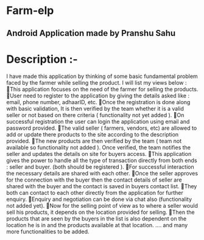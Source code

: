 # Farm-elp
## Android Application made by Pranshu Sahu

# Description :-

I have made this application by thinking of some basic fundamental problem faced by the farmer while selling the product.
I will list my views below :
This application focuses on the need of the farmer for selling the products. 
User need to register to the application by giving the details asked like : email, phone number, adhaarID, etc.
Once the registration is done along with basic validation, It is then verified by the team whether it is a valid seller or not based on there criteria ( functionality not yet added ).
On successful registration the user can login the application using email and password provided.
The valid seller ( farmers, vendors, etc) are allowed to add or update there products to the site according to the description provided.
The new products are then verified by the team ( team not available so functionality not added ). Once verified, the team notifies the seller and updates the details on site for buyers access.
This application gives the power to handle all the type of transaction directly from both ends : seller and buyer. (both should be registered ).
For successful interaction the necessary details are shared with each other.
Once the seller approves for the connection with the buyer then the contact details of seller are shared with the buyer and the contact is saved in buyers contact list.
They both can contact to each other directly from the application for further enquiry.
Enquiry and negotiation can be done via chat also (functionality not added yet).
Now for the selling point of view as to where a seller would sell his products, it depends on the location provided for selling.
Then the products that are seen by the buyers in the list is also dependent on the location he is in and the products available at that location.
…. and many more functionalities to be added.
